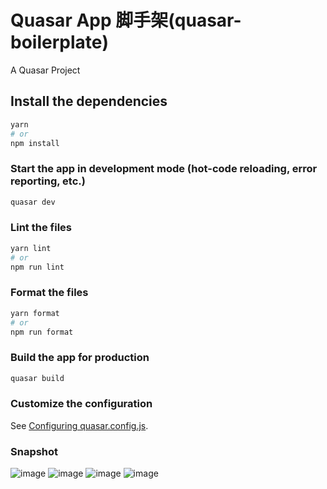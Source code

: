 # Quasar App 脚手架(quasar-boilerplate)

A Quasar Project

## Install the dependencies
```bash
yarn
# or
npm install
```

### Start the app in development mode (hot-code reloading, error reporting, etc.)
```bash
quasar dev
```


### Lint the files
```bash
yarn lint
# or
npm run lint
```


### Format the files
```bash
yarn format
# or
npm run format
```



### Build the app for production
```bash
quasar build
```

### Customize the configuration
See [Configuring quasar.config.js](https://v2.quasar.dev/quasar-cli-webpack/quasar-config-js).
### Snapshot
![image](https://user-images.githubusercontent.com/19374409/185283591-bf0bee2a-022d-49c1-9654-e2f18891d499.png)
![image](https://user-images.githubusercontent.com/19374409/185283622-9108d8de-b68e-4cf9-b118-daa2ecc3592d.png)
![image](https://user-images.githubusercontent.com/19374409/185283679-7190b47c-2c69-4b10-ad28-a86a2a953e3b.png)
![image](https://user-images.githubusercontent.com/19374409/185283743-1278e24d-9bdd-4875-86d5-3d734c8e6ffb.png)

